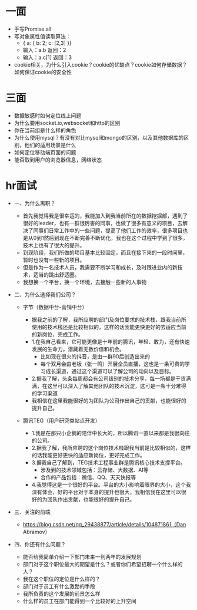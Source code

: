 # 一面
- 手写Promise.all
- 写对象属性值读取算法：
  - { a: { b: 2; c: [2,3] }}
  - 输入：a.b 返回：2
  - 输入：a.c[1] 返回：3
- cookie相关，为什么引入cookie？cookie的优缺点？cookie如何存储数据？如何保证cookie的安全性
# 三面
- 数据敏感时如何定位线上问题
- 为什么要用socket.io,websocket和http的区别
- 你在当前组是什么样的角色
- 为什么使用mysql？有没有对比mysql和mongo的区别，以及其他数据库的区别，他们的适用场景是什么
- 如何定位移动端页面的问题
- 能否取到用户的浏览器信息，网络状态


# hr面试
- 一、为什么离职？
  - 首先我觉得我是很幸运的，我能加入到我当前所在的数据挖掘部，遇到了很好的leader，也有一群很厉害的同事，也做了很多有意义的项目，去解决了同事们日常工作中的一些问题，提高了他们工作的效率，很多项目也是从0到1然后到现在不断完善不断优化，我也在这个过程中学到了很多，技术上也有了很大的提升。
  - 到现阶段，我们所做的项目基本比较固定，而且在接下来的一段时间里，暂时也没有一些新的项目。
  - 但是作为一名技术人员，我需要不断学习和成长，及时跟进业内的新技术，适当的跳出舒适圈。
  - 我想换一个平台，换一个环境，去接触一些新的人事物
- 二、为什么选择我们公司？
  
  
  - 字节（数据中台-营销中台）
    - 据我之前的了解，我所应聘的部门及岗位要求的技术栈，跟我当前所使用的技术栈还是比较相似的，这样的话我能更快更好的去适应当前的新岗位，完成工作。
    - 1.在我自己看来，它可能更像是十年前的腾讯，年轻、敢为，还有快速发展的生命力，潜藏着无数价值和机会。
      - 比如现在很火的抖音，是由一群90后创造出来的
      - 每个双月会由老板（张一鸣）开展全员直播，这也是一条可贵的学习成长渠道，通过这个渠道可以了解公司的动向以及目标。
    - 2.据我了解，头条每周都会有公司级别的技术分享，每一场都是干货满满，在这里可以深入了解其他团队的技术沉淀，这可是一条十分难得的学习渠道
    - 我相信在这里我能很好的为团队为公司作出自己的贡献，也能很好的提升自己。
  
  - 腾讯TEG（用户研究类站点开发）
    - 1.我是在那只小企鹅的陪伴中长大的，所以腾讯一直以来都是我很向往的公司。
    - 2.据我了解，我所应聘的这个岗位技术栈跟我当前是比较相似的，这样的话我能更好更快的适应新岗位，更好完成工作。
    - 3.据我自己了解到，TEG技术工程事业群是腾讯核心技术支撑平台。
      - 涉及到的技术领域包括：云存储、大数据、AI等
      - 合作的产品包括：微信、QQ、天天快报等
    - 4.我觉得这是一个很好的平台。平台的大小影响着眼界的大小，这个我深有体会，好的平台对于本身的提升也很大，我相信我在这里可以很好的为团队作出贡献，也能很好的提升自己。
  

- 三、关注的前端
  - https://blog.csdn.net/qq_29438877/article/details/104871861（Dan Abramov）

- 四、你还有什么问题？
  - 能否给我简单介绍一下部门未来一到两年的发展规划
  - 部门对于这个职位最大的期望是什么？或者你们希望招聘一个什么样的人？
  - 我在这个职位的定位是什么样的？
  - 部门对于员工有什么激励的手段
  - 我所负责的这个发展的前景怎么样
  - 什么样的员工在部门能得到一个比较好的上升空间
  